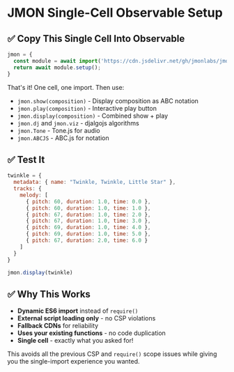 # JMON Single-Cell Observable Setup

## ✅ **Copy This Single Cell Into Observable**

```javascript
jmon = {
  const module = await import('https://cdn.jsdelivr.net/gh/jmonlabs/jmon-format@main/jmon-setup-single.js');
  return await module.setup();
}
```

That's it! One cell, one import. Then use:

- `jmon.show(composition)` - Display composition as ABC notation
- `jmon.play(composition)` - Interactive play button  
- `jmon.display(composition)` - Combined show + play
- `jmon.dj` and `jmon.viz` - djalgojs algorithms
- `jmon.Tone` - Tone.js for audio
- `jmon.ABCJS` - ABC.js for notation

## ✅ **Test It**

```javascript
twinkle = {
  metadata: { name: "Twinkle, Twinkle, Little Star" },
  tracks: {
    melody: [
      { pitch: 60, duration: 1.0, time: 0.0 },
      { pitch: 60, duration: 1.0, time: 1.0 },
      { pitch: 67, duration: 1.0, time: 2.0 },
      { pitch: 67, duration: 1.0, time: 3.0 },
      { pitch: 69, duration: 1.0, time: 4.0 },
      { pitch: 69, duration: 1.0, time: 5.0 },
      { pitch: 67, duration: 2.0, time: 6.0 }
    ]
  }
}
```

```javascript
jmon.display(twinkle)
```

## ✅ **Why This Works**

- **Dynamic ES6 import** instead of `require()` 
- **External script loading only** - no CSP violations
- **Fallback CDNs** for reliability
- **Uses your existing functions** - no code duplication
- **Single cell** - exactly what you asked for!

This avoids all the previous CSP and `require()` scope issues while giving you the single-import experience you wanted.
